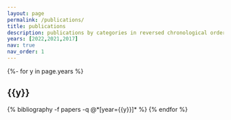 ```yaml
---
layout: page
permalink: /publications/
title: publications
description: publications by categories in reversed chronological order. generated by jekyll-scholar.
years: [2022,2021,2017]
nav: true
nav_order: 1
---
```

<!-- _pages/publications.md -->
<div class="publications">

{%- for y in page.years %}
  <h2 class="year">{{y}}</h2>
  {% bibliography -f papers -q @*[year={{y}}]* %}
{% endfor %}

</div>
